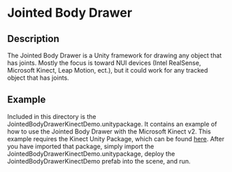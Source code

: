 # Jointed Body Drawer

## Description
The Jointed Body Drawer is a Unity framework for drawing any object that has joints. Mostly the focus is toward NUI devices (Intel RealSense, Microsoft Kinect, Leap Motion, ect.), but it could work for any tracked object that has joints.

## Example
Included in this directory is the JointedBodyDrawerKinectDemo.unitypackage. It contains an example of how to use the Jointed Body Drawer with the Microsoft Kinect v2.  This example requires the Kinect Unity Package, which can be found [here](https://developer.microsoft.com/en-us/windows/kinect/tools). After you have imported that package, simply import the JointedBodyDrawerKinectDemo.unitypackage, deploy the JointedBodyDrawerKinectDemo prefab into the scene, and run.

